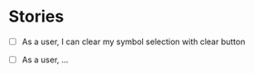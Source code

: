 # Stories

- [ ] As a user, I can clear my symbol selection with clear button

- [ ] As a user, ...
